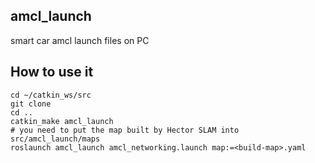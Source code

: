 ## amcl_launch
smart car amcl launch files on PC 

## How to use it
```shell
cd ~/catkin_ws/src
git clone 
cd ..
catkin_make amcl_launch
# you need to put the map built by Hector SLAM into src/amcl_launch/maps
roslaunch amcl_launch amcl_networking.launch map:=<build-map>.yaml
```
